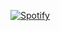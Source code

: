 [![Spotify](https://novatorem.praxand.vercel.app/api/spotify)](https://open.spotify.com/user/USER_NAME)
